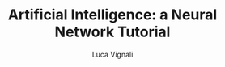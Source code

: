 ---
title: 'Artificial Intelligence: a Neural Network Tutorial'
author: "Luca Vignali"
output:
  html_document: default
  html_notebook: default
---